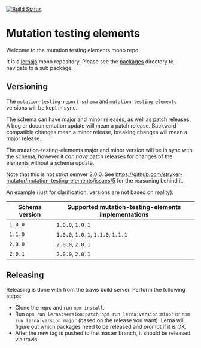 [![Build Status](https://travis-ci.com/stryker-mutator/mutation-testing-elements.svg?branch=master)](https://travis-ci.com/stryker-mutator/mutation-testing-elements)

# Mutation testing elements

Welcome to the mutation testing elements mono repo.

It is a [lernajs](https://lernajs.io/) mono repository. Please see the [packages](https://github.com/stryker-mutator/mutation-testing-elements/tree/master/packages)
directory to navigate to a sub package. 

## Versioning

The `mutation-testing-report-schema` and `mutation-testing-elements` versions will be kept in sync. 

The schema can have major and minor releases, as well as patch releases. A bug or documentation update will mean a patch release. Backward compatible changes mean a minor release, breaking changes will mean a major release.

The mutation-testing-elements major and minor version will be in sync with the schema, however it _can have_ patch releases for changes of the elements without a schema update.

Note that this is not strict semver 2.0.0. See https://github.com/stryker-mutator/mutation-testing-elements/issues/5 for the reasoning behind it.

An example (just for clarification, versions are not based on reality):

| Schema version | Supported mutation-testing-elements implementations |
| ------------- | ------------- |
| `1.0.0`  | `1.0.0`, `1.0.1` |
| `1.1.0` | `1.0.0`, `1.0.1`, `1.1.0`, `1.1.1` |
| `2.0.0` | `2.0.0`, `2.0.1` |
| `2.0.1` | `2.0.0`, `2.0.1` |

## Releasing

Releasing is done with from the travis build server. Perform the following steps:

* Clone the repo and run `npm install`.
* Run `npm run lerna:version:patch`, `npm run lerna:version:minor` or `npm run lerna:version:major` (based on the release you want). Lerna will figure out which packages need to be released and prompt if it is OK.
* After the new tag is pushed to the master branch, it should be released via travis.
